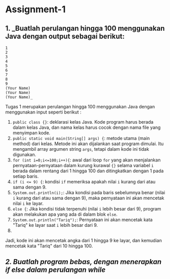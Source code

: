 # Assignment-1

## 1. _Buatlah perulangan hingga 100 menggunakan Java dengan output sebagai berikut:
    1
    2
    3
    4
    5
    6
    7
    8
    9
    (Your Name)
    (Your Name)
    (Your Name)_
Tugas 1 merupakan perulangan hingga 100 menggunakan Java dengan menggunakan input seperti berikut :

1. `public class {}`: deklarasi kelas Java. Kode program harus berada dalam kelas Java, dan nama kelas harus cocok dengan nama file yang menyimpan kode.
2. `public static void main(String[] args) {`: metode utama (main method) dari kelas. Metode ini akan dijalankan saat program dimulai. Itu mengambil array argumen string `args`, tetapi dalam kode ini tidak digunakan.
3. `for (int i=0;i<=100;i++){`: awal dari loop `for` yang akan menjalankan pernyataan-pernyataan dalam kurung kurawal `{}` selama variabel `i` berada dalam rentang dari 1 hingga 100 dan ditingkatkan dengan 1 pada setiap baris.
4. `if (i <= 9) {`: kondisi `if` memeriksa apakah nilai `i` kurang dari atau sama dengan 9.
5. `System.out.println(i);`: Jika kondisi pada baris sebelumnya benar (nilai `i` kurang dari atau sama dengan 9), maka pernyataan ini akan mencetak nilai `i` ke layar.
6. `else {`: Jika kondisi tidak terpenuhi (nilai `i` lebih besar dari 9), program akan melakukan apa yang ada di dalam blok `else`.
7. `System.out.println("Tariq");`: Pernyataan ini akan mencetak kata "Tariq" ke layar saat `i` lebih besar dari 9.
8. 
Jadi, kode ini akan mencetak angka dari 1 hingga 9 ke layar, dan kemudian mencetak kata "Tariq" dari 10 hingga 100.

## _2. Buatlah program bebas, dengan menerapkan if else dalam perulangan while_


